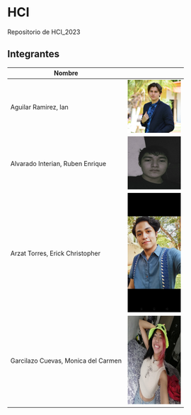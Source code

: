 # HCI
Repositorio de HCI_2023

## Integrantes 

| Nombre | <!-- --> |
|--------|-|
|Aguilar Ramirez, Ian| <img src="./img/Ian.jpg" width="120" height="120">|
|Alvarado Interian, Ruben Enrique| <img src="./img/Ruben.jpeg" width="120" height="120">|
|Arzat Torres, Erick Christopher|<img src="./img/Erick.jpeg" width="120" height="270">|
|Garcilazo Cuevas, Monica del Carmen| <img src="./img/Monica.jpeg" width="120" height="200"> |
